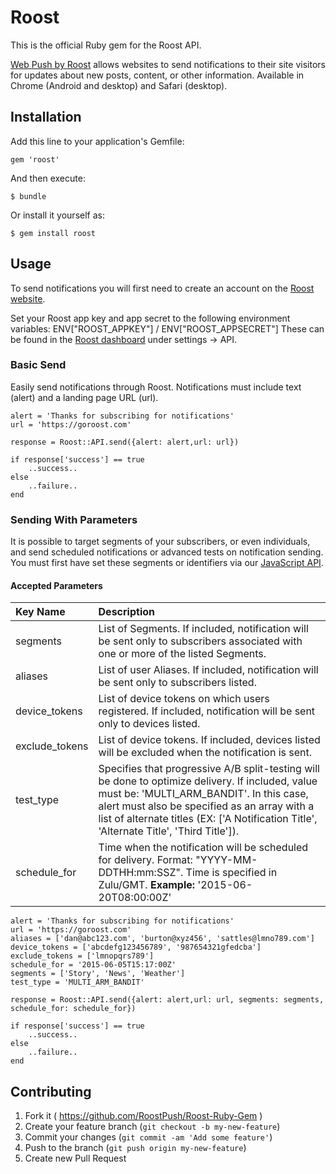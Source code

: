 # Roost

This is the official Ruby gem for the Roost API.

[Web Push by Roost](https://goroost.com) allows websites to send notifications to their site visitors for
updates about new posts, content, or other information. Available in Chrome (Android and desktop) and Safari (desktop).

## Installation

Add this line to your application's Gemfile:

    gem 'roost'

And then execute:

    $ bundle

Or install it yourself as:

    $ gem install roost

## Usage

To send notifications you will first need to create an account on the [Roost website](https://goroost.com).

Set your Roost app key and app secret to the following environment variables: ENV["ROOST_APPKEY"] / ENV["ROOST_APPSECRET"]
These can be found in the [Roost dashboard](https://dashboard.goroost.com) under settings -> API.

### Basic Send

Easily send notifications through Roost. Notifications must include text (alert) and a landing page URL (url).

```
alert = 'Thanks for subscribing for notifications'
url = 'https://goroost.com'

response = Roost::API.send({alert: alert,url: url})

if response['success'] == true
    ..success..
else
    ..failure..
end
```

### Sending With Parameters

It is possible to target segments of your subscribers, or even individuals, and send scheduled notifications or advanced tests on notification sending. You must first have set these segments or identifiers via our [JavaScript API](http://docs.goroost.com/v1.0/docs/api-basics).

#### Accepted Parameters

| Key Name | Description |
| :--- | :--- |
| segments | List of Segments. If included, notification will be sent only to subscribers associated with one or more of the listed Segments.|
| aliases | List of user Aliases. If included, notification will be sent only to subscribers listed. |
| device_tokens | List of device tokens on which users registered. If included, notification will be sent only to devices listed. |
| exclude_tokens | List of device tokens. If included, devices listed will be excluded when the notification is sent. |
| test_type | Specifies that progressive A/B split-testing will be done to optimize delivery. If included, value must be: 'MULTI_ARM_BANDIT'. In this case, alert must also be specified as an array with a list of alternate titles (EX: ['A Notification Title', 'Alternate Title', 'Third Title']). |
| schedule_for | Time when the notification will be scheduled for delivery. Format: "YYYY-MM-DDTHH:mm:SSZ". Time is specified in Zulu/GMT. **Example:** '2015-06-20T08:00:00Z' |

```
alert = 'Thanks for subscribing for notifications'
url = 'https://goroost.com'
aliases = ['dan@abc123.com', 'burton@xyz456', 'sattles@lmno789.com']
device_tokens = ['abcdefg123456789', '987654321gfedcba']
exclude_tokens = ['lmnopqrs789']
schedule_for = '2015-06-05T15:17:00Z'
segments = ['Story', 'News', 'Weather']
test_type = 'MULTI_ARM_BANDIT'

response = Roost::API.send({alert: alert,url: url, segments: segments, schedule_for: schedule_for})

if response['success'] == true
    ..success..
else
    ..failure..
end
```

## Contributing

1. Fork it ( https://github.com/RoostPush/Roost-Ruby-Gem )
2. Create your feature branch (`git checkout -b my-new-feature`)
3. Commit your changes (`git commit -am 'Add some feature'`)
4. Push to the branch (`git push origin my-new-feature`)
5. Create new Pull Request

